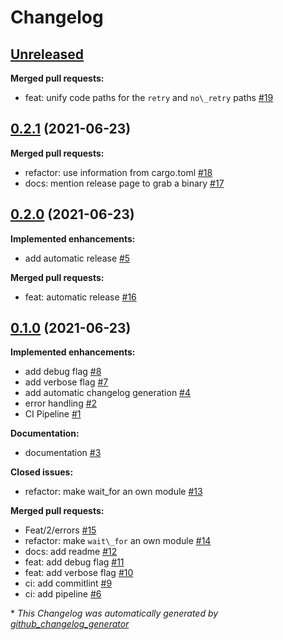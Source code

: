 # Changelog

## [Unreleased](https://github.com/mstruebing/waitz/tree/HEAD)

**Merged pull requests:**

- feat: unify code paths for the `retry` and `no\_retry` paths [\#19](https://github.com/mstruebing/waitz/pull/19)

## [0.2.1](https://github.com/mstruebing/waitz/tree/0.2.1) (2021-06-23)

**Merged pull requests:**

- refactor: use information from cargo.toml [\#18](https://github.com/mstruebing/waitz/pull/18)
- docs: mention release page to grab a binary [\#17](https://github.com/mstruebing/waitz/pull/17)

## [0.2.0](https://github.com/mstruebing/waitz/tree/0.2.0) (2021-06-23)

**Implemented enhancements:**

- add automatic release [\#5](https://github.com/mstruebing/waitz/issues/5)

**Merged pull requests:**

- feat: automatic release [\#16](https://github.com/mstruebing/waitz/pull/16)

## [0.1.0](https://github.com/mstruebing/waitz/tree/0.1.0) (2021-06-23)

**Implemented enhancements:**

- add debug flag [\#8](https://github.com/mstruebing/waitz/issues/8)
- add verbose flag [\#7](https://github.com/mstruebing/waitz/issues/7)
- add automatic changelog generation [\#4](https://github.com/mstruebing/waitz/issues/4)
- error handling [\#2](https://github.com/mstruebing/waitz/issues/2)
- CI Pipeline [\#1](https://github.com/mstruebing/waitz/issues/1)

**Documentation:**

- documentation [\#3](https://github.com/mstruebing/waitz/issues/3)

**Closed issues:**

- refactor: make wait\_for an own module [\#13](https://github.com/mstruebing/waitz/issues/13)

**Merged pull requests:**

- Feat/2/errors [\#15](https://github.com/mstruebing/waitz/pull/15)
- refactor: make `wait\_for` an own module [\#14](https://github.com/mstruebing/waitz/pull/14)
- docs: add readme [\#12](https://github.com/mstruebing/waitz/pull/12)
- feat: add debug flag [\#11](https://github.com/mstruebing/waitz/pull/11)
- feat: add verbose flag [\#10](https://github.com/mstruebing/waitz/pull/10)
- ci: add commitlint [\#9](https://github.com/mstruebing/waitz/pull/9)
- ci: add pipeline [\#6](https://github.com/mstruebing/waitz/pull/6)



\* *This Changelog was automatically generated by [github_changelog_generator](https://github.com/github-changelog-generator/github-changelog-generator)*
